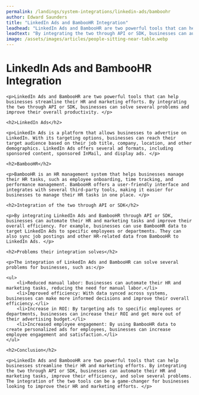 ```yaml
---
permalink: /landings/system-integrations/linkedin-ads/bamboohr
author: Edward Saunders
title: "LinkedIn Ads and BambooHR Integration"
leadhead: "LinkedIn Ads and BambooHR are two powerful tools that can help businesses streamline their HR and marketing efforts"
leadtext: "By integrating the two through API or SDK, businesses can automate their HR and marketing tasks, improve their efficiency, and solve several problems. The integration of the two tools can be a game-changer for businesses looking to improve their HR and marketing efforts."
image: /assets/images/articles/people-sitting-near-table.webp
---
```

<div class="arttext">	<h1>LinkedIn Ads and BambooHR Integration</h1>

	<p>LinkedIn Ads and BambooHR are two powerful tools that can help businesses streamline their HR and marketing efforts. By integrating the two through API or SDK, businesses can solve several problems and improve their overall productivity. </p>

	<h2>LinkedIn Ads</h2>

	<p>LinkedIn Ads is a platform that allows businesses to advertise on LinkedIn. With its targeting options, businesses can reach their target audience based on their job title, company, location, and other demographics. LinkedIn Ads offers several ad formats, including sponsored content, sponsored InMail, and display ads. </p>

	<h2>BambooHR</h2>

	<p>BambooHR is an HR management system that helps businesses manage their HR tasks, such as employee onboarding, time tracking, and performance management. BambooHR offers a user-friendly interface and integrates with several third-party tools, making it easier for businesses to manage their HR tasks in one place. </p>

	<h2>Integration of the two through API or SDK</h2>

	<p>By integrating LinkedIn Ads and BambooHR through API or SDK, businesses can automate their HR and marketing tasks and improve their overall efficiency. For example, businesses can use BambooHR data to target LinkedIn Ads to specific employees or departments. They can also sync job postings and other HR-related data from BambooHR to LinkedIn Ads. </p>

	<h2>Problems their integration solves</h2>

	<p>The integration of LinkedIn Ads and BambooHR can solve several problems for businesses, such as:</p>

	<ul>
		<li>Reduced manual labor: Businesses can automate their HR and marketing tasks, reducing the need for manual labor.</li>
		<li>Improved efficiency: With data synced across systems, businesses can make more informed decisions and improve their overall efficiency.</li>
		<li>Increase in ROI: By targeting ads to specific employees or departments, businesses can increase their ROI and get more out of their advertising budget.</li>
		<li>Increased employee engagement: By using BambooHR data to create personalized ads for employees, businesses can increase employee engagement and satisfaction.</li>
	</ul>

	<h2>Conclusion</h2>

	<p>LinkedIn Ads and BambooHR are two powerful tools that can help businesses streamline their HR and marketing efforts. By integrating the two through API or SDK, businesses can automate their HR and marketing tasks, improve their efficiency, and solve several problems. The integration of the two tools can be a game-changer for businesses looking to improve their HR and marketing efforts. </p>

</div>
